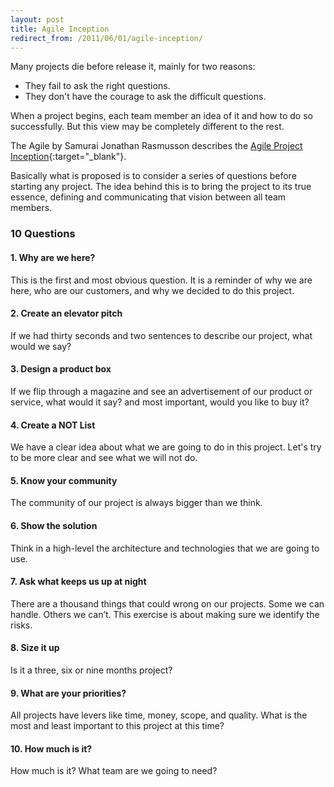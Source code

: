 ```yaml
---
layout: post
title: Agile Inception
redirect_from: /2011/06/01/agile-inception/
---
```


Many projects die before release it, mainly for two reasons:

- They fail to ask the right questions.
- They don't have the courage to ask the difficult questions.

When a project begins, each team member an idea of it and how to do so
successfully. But this view may be completely different to the rest.

The Agile by Samurai Jonathan Rasmusson describes the [Agile Project Inception][1]{:target="_blank"}.

Basically what is proposed is to consider a series of questions before
starting any project. The idea behind this is to bring the project to its
true essence, defining and communicating that vision between all team members.

### 10 Questions

#### 1. Why are we here?

This is the first and most obvious question. It is a reminder of why we are
here, who are our customers, and why we decided to do this project.

#### 2. Create an elevator pitch

If we had thirty seconds and two sentences to describe our project, what
would we say?

#### 3. Design a product box

If we flip through a magazine and see an advertisement of our product or
service, what would it say? and most important, would you like to buy it?

#### 4. Create a NOT List

We have a clear idea about what we are going to do in this project.
Let's try to be more clear and see what we will not do.

#### 5. Know your community

The community of our project is always bigger than we think.

#### 6. Show the solution

Think in a high-level the architecture and technologies that we are going to use.

#### 7. Ask what keeps us up at night

There are a thousand things that could wrong on our projects. Some we can handle.
Others we can’t. This exercise is about making sure we identify the risks.

#### 8. Size it up

Is it a three, six or nine months project?

#### 9. What are your priorities?

All projects have levers like time, money, scope, and quality. What is the most
and least important to this project at this time?

#### 10. How much is it?

How much is it? What team are we going to need?


[1]: http://agilewarrior.wordpress.com/2010/11/06/the-agile-inception-deck/
